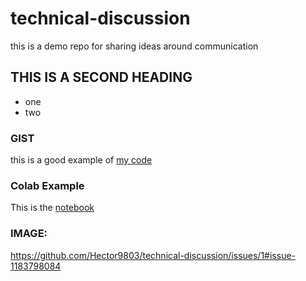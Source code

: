 # technical-discussion
this is a demo repo for sharing ideas around communication


## THIS IS A SECOND HEADING

* one
* two


### GIST

this is a good example of [my code](https://gist.github.com/Hector9803/40e076a03156ebb0e5daaeaac929a091) 


### Colab Example

This is the [notebook](technical_docs.ipynb)

### IMAGE:

https://github.com/Hector9803/technical-discussion/issues/1#issue-1183798084
